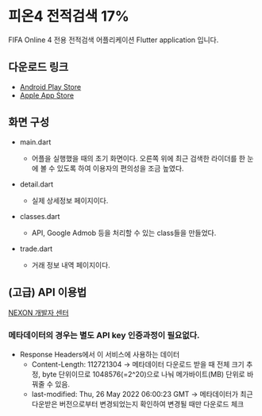 # 피온4 전적검색 17%
FIFA Online 4 전용 전적검색 어플리케이션
Flutter application 입니다.

## 다운로드 링크
- [Android Play Store](https://play.google.com/store/apps/details?id=com.hyla981020.fifaonline)
- [Apple App Store](https://apps.apple.com/us/app/%ED%94%BC%EC%98%A84-%EC%A0%84%EC%A0%81%EA%B2%80%EC%83%89-17/id1618941272)

## 화면 구성
- main.dart
    - 어플을 실행했을 때의 초기 화면이다. 오른쪽 위에 최근 검색한 라이더를 한 눈에 볼 수 있도록 하여 이용자의 편의성을 조금 높였다.

- detail.dart
    - 실제 상세정보 페이지이다.

- classes.dart
  - API, Google Admob 등을 처리할 수 있는 class들을 만들었다.

- trade.dart
  - 거래 정보 내역 페이지이다. 

## (고급) API 이용법
[NEXON 개발자 센터](https://developers.nexon.com/fifaonline4)

### 메타데이터의 경우는 별도 API key 인증과정이 필요없다.

- Response Headers에서 이 서비스에 사용하는 데이터
    - Content-Length: 112721304 -> 메타데이터 다운로드 받을 때 전체 크기 추정, byte 단위이므로 1048576(=2^20)으로 나눠 메가바이트(MB) 단위로 바꿔줄 수 있음.
    - last-modified: Thu, 26 May 2022 06:00:23 GMT -> 메타데이터가 최근 다운받은 버전으로부터 변경되었는지 확인하여 변경될 때만 다운로드 체크